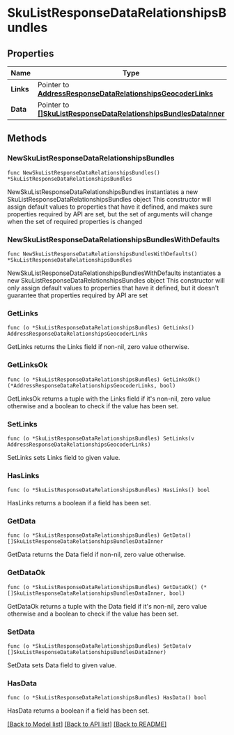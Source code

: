 # SkuListResponseDataRelationshipsBundles

## Properties

Name | Type | Description | Notes
------------ | ------------- | ------------- | -------------
**Links** | Pointer to [**AddressResponseDataRelationshipsGeocoderLinks**](AddressResponseDataRelationshipsGeocoderLinks.md) |  | [optional] 
**Data** | Pointer to [**[]SkuListResponseDataRelationshipsBundlesDataInner**](SkuListResponseDataRelationshipsBundlesDataInner.md) |  | [optional] 

## Methods

### NewSkuListResponseDataRelationshipsBundles

`func NewSkuListResponseDataRelationshipsBundles() *SkuListResponseDataRelationshipsBundles`

NewSkuListResponseDataRelationshipsBundles instantiates a new SkuListResponseDataRelationshipsBundles object
This constructor will assign default values to properties that have it defined,
and makes sure properties required by API are set, but the set of arguments
will change when the set of required properties is changed

### NewSkuListResponseDataRelationshipsBundlesWithDefaults

`func NewSkuListResponseDataRelationshipsBundlesWithDefaults() *SkuListResponseDataRelationshipsBundles`

NewSkuListResponseDataRelationshipsBundlesWithDefaults instantiates a new SkuListResponseDataRelationshipsBundles object
This constructor will only assign default values to properties that have it defined,
but it doesn't guarantee that properties required by API are set

### GetLinks

`func (o *SkuListResponseDataRelationshipsBundles) GetLinks() AddressResponseDataRelationshipsGeocoderLinks`

GetLinks returns the Links field if non-nil, zero value otherwise.

### GetLinksOk

`func (o *SkuListResponseDataRelationshipsBundles) GetLinksOk() (*AddressResponseDataRelationshipsGeocoderLinks, bool)`

GetLinksOk returns a tuple with the Links field if it's non-nil, zero value otherwise
and a boolean to check if the value has been set.

### SetLinks

`func (o *SkuListResponseDataRelationshipsBundles) SetLinks(v AddressResponseDataRelationshipsGeocoderLinks)`

SetLinks sets Links field to given value.

### HasLinks

`func (o *SkuListResponseDataRelationshipsBundles) HasLinks() bool`

HasLinks returns a boolean if a field has been set.

### GetData

`func (o *SkuListResponseDataRelationshipsBundles) GetData() []SkuListResponseDataRelationshipsBundlesDataInner`

GetData returns the Data field if non-nil, zero value otherwise.

### GetDataOk

`func (o *SkuListResponseDataRelationshipsBundles) GetDataOk() (*[]SkuListResponseDataRelationshipsBundlesDataInner, bool)`

GetDataOk returns a tuple with the Data field if it's non-nil, zero value otherwise
and a boolean to check if the value has been set.

### SetData

`func (o *SkuListResponseDataRelationshipsBundles) SetData(v []SkuListResponseDataRelationshipsBundlesDataInner)`

SetData sets Data field to given value.

### HasData

`func (o *SkuListResponseDataRelationshipsBundles) HasData() bool`

HasData returns a boolean if a field has been set.


[[Back to Model list]](../README.md#documentation-for-models) [[Back to API list]](../README.md#documentation-for-api-endpoints) [[Back to README]](../README.md)


